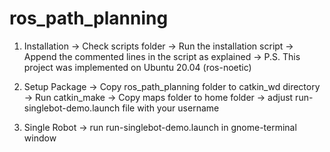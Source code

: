 # ros_path_planning

1. Installation ->
Check scripts folder ->
Run the installation script ->
Append the commented lines in the script as explained ->
P.S. This project was implemented on Ubuntu 20.04 (ros-noetic)

2. Setup Package ->
Copy ros_path_planning folder to catkin_wd directory ->
Run catkin_make ->
Copy maps folder to home folder ->
adjust run-singlebot-demo.launch file with your username

3. Single Robot ->
run run-singlebot-demo.launch in gnome-terminal window
